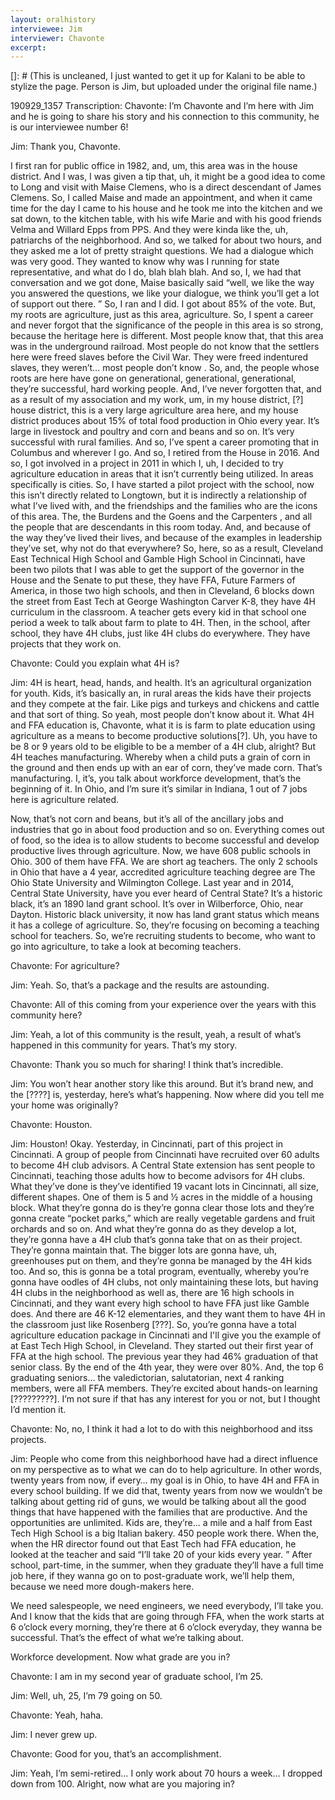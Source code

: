 ```yaml
---
layout: oralhistory
interviewee: Jim
interviewer: Chavonte
excerpt:
---
```


[]: # (This is uncleaned, I just wanted to get it up for Kalani to be able to stylize the page.
 Person is Jim, but uploaded under the original file name.)

190929_1357 Transcription:
Chavonte: I’m Chavonte and I’m here with Jim and he is going to share his story and his
connection to this community, he is our interviewee number 6!

Jim: Thank you, Chavonte.

 I first ran for public office in 1982, and, um, this area was in
the house district.
 And I was, I was given a tip that, uh, it might be a good idea to come to Long
and visit with Maise Clemens, who is a direct descendant of James Clemens.
 So, I called Maise
and made an appointment, and when it came time for the day I came to his house and he took me
into the kitchen and we sat down, to the kitchen table, with his wife Marie and with his good
friends Velma and Willard Epps from PPS.
 And they were kinda like the, uh, patriarchs of the
neighborhood.
 And so, we talked for about two hours, and they asked me a lot of pretty straight
questions.
 We had a dialogue which was very good.
 They wanted to know why was I running for
state representative, and what do I do, blah blah blah.
 And so, I, we had that conversation and we
got done, Maise basically said “well, we like the way you answered the questions, we like your
dialogue, we think you’ll get a lot of support out there.
” So, I ran and I did.
 I got about 85% of
the vote.
 But, my roots are agriculture, just as this area, agriculture.
 So, I spent a career and never
forgot that the significance of the people in this area is so strong, because the heritage here is
different.
 Most people know that, that this area was in the underground railroad.
 Most people do
not know that the settlers here were freed slaves before the Civil War.
 They were freed
indentured slaves, they weren’t… most people don’t know .
 So, and, the people whose roots are
here have gone on generational, generational, generational, they’re successful, hard working
people.
 And, I’ve never forgotten that, and as a result of my association and my work, um, in my
house district, [?] house district, this is a very large agriculture area here, and my house district
produces about 15% of total food production in Ohio every year.
 It’s large in livestock and
poultry and corn and beans and so on.
 It’s very successful with rural families.
 And so, I’ve spent
a career promoting that in Columbus and wherever I go.
 And so, I retired from the House in
2016.
 And so, I got involved in a project in 2011 in which I, uh, I decided to try agriculture
education in areas that it isn’t currently being utilized.
 In areas specifically is cities.
 So, I have
started a pilot project with the school, now this isn’t directly related to Longtown, but it is
indirectly a relationship of what I’ve lived with, and the friendships and the families who are the
icons of this area.
 The, the Burdens and the Goens and the Carpenters , and all the people that
are descendants in this room today.
 And, and because of the way they’ve lived their lives, and
because of the examples in leadership they’ve set, why not do that everywhere? So, here, so as a
result, Cleveland East Technical High School and Gamble High School in Cincinnati, have been
two pilots that I was able to get the support of the governor in the House and the Senate to put
these, they have FFA, Future Farmers of America, in those two high schools, and then in
Cleveland, 6 blocks down the street from East Tech at George Washington Carver K-8, they
have 4H curriculum in the classroom.
 A teacher gets every kid in that school one period a week
to talk about farm to plate to 4H.
 Then, in the school, after school, they have 4H clubs, just like
4H clubs do everywhere.
 They have projects that they work on.

Chavonte: Could you explain what 4H is?

Jim: 4H is heart, head, hands, and health.
 It’s an agricultural organization for youth.
 Kids,
it’s basically an, in rural areas the kids have their projects and they compete at the fair.
 Like pigs
and turkeys and chickens and cattle and that sort of thing.
 So yeah, most people don’t know
about it.
 What 4H and FFA education is, Chavonte, what it is is farm to plate education using
agriculture as a means to become productive solutions[?].
 Uh, you have to be 8 or 9 years old to
be eligible to be a member of a 4H club, alright? But 4H teaches manufacturing.
 Whereby when
a child puts a grain of corn in the ground and then ends up with an ear of corn, they’ve made
corn.
 That’s manufacturing.
 I, it’s, you talk about workforce development, that’s the beginning
of it.
 In Ohio, and I’m sure it’s similar in Indiana, 1 out of 7 jobs here is agriculture related.

Now, that’s not corn and beans, but it’s all of the ancillary jobs and industries that go in about
food production and so on.
 Everything comes out of food, so the idea is to allow students to
become successful and develop productive lives through agriculture.
 Now, we have 608 public
schools in Ohio.
 300 of them have FFA.
 We are short ag teachers.
 The only 2 schools in Ohio
that have a 4 year, accredited agriculture teaching degree are The Ohio State University and
Wilmington College.
 Last year and in 2014, Central State University, have you ever heard of
Central State? It’s a historic black, it’s an 1890 land grant school.
 It’s over in Wilberforce, Ohio,
near Dayton.
 Historic black university, it now has land grant status which means it has a college
of agriculture.
 So, they’re focusing on becoming a teaching school for teachers.
 So, we’re
recruiting students to become, who want to go into agriculture, to take a look at becoming
teachers.

Chavonte: For agriculture?

Jim: Yeah.
 So, that’s a package and the results are astounding.

Chavonte: All of this coming from your experience over the years with this community here?

Jim: Yeah, a lot of this community is the result, yeah, a result of what’s happened in this
community for years.
 That’s my story.

Chavonte: Thank you so much for sharing! I think that’s incredible.

Jim: You won’t hear another story like this around.
 But it’s brand new, and the [????] is,
yesterday, here’s what’s happening.
 Now where did you tell me your home was originally?

Chavonte: Houston.

Jim: Houston! Okay.
 Yesterday, in Cincinnati, part of this project in Cincinnati.
 A group
of people from Cincinnati have recruited over 60 adults to become 4H club advisors.
 A Central
State extension has sent people to Cincinnati, teaching those adults how to become advisors for
4H clubs.
 What they’ve done is they’ve identified 19 vacant lots in Cincinnati, all size, different
shapes.
 One of them is 5 and ½ acres in the middle of a housing block.
 What they’re gonna do is
they’re gonna clear those lots and they’re gonna create “pocket parks,” which are really
vegetable gardens and fruit orchards and so on.
 And what they’re gonna do as they develop a lot,
they’re gonna have a 4H club that’s gonna take that on as their project.
 They’re gonna maintain
that.
 The bigger lots are gonna have, uh, greenhouses put on them, and they’re gonna be
managed by the 4H kids too.
 And so, this is gonna be a total program, eventually, whereby
you’re gonna have oodles of 4H clubs, not only maintaining these lots, but having 4H clubs in
the neighborhood as well as, there are 16 high schools in Cincinnati, and they want every high
school to have FFA just like Gamble does.
 And there are 46 K-12 elementaries, and they want
them to have 4H in the classroom just like Rosenberg [???].
 So, you’re gonna have a total
agriculture education package in Cincinnati and I'll give you the example of at East Tech High
School, in Cleveland.
 They started out their first year of FFA at the high school.
 The previous
year they had 46% graduation of that senior class.
 By the end of the 4th year, they were over
80%.
 And, the top 6 graduating seniors… the valedictorian, salutatorian, next 4 ranking
members, were all FFA members.
 They’re excited about hands-on learning [?????????].
 I’m not
sure if that has any interest for you or not, but I thought I’d mention it.

Chavonte: No, no, I think it had a lot to do with this neighborhood and itss projects.

Jim: People who come from this neighborhood have had a direct influence on my
perspective as to what we can do to help agriculture.
 In other words, twenty years from now, if
every… my goal is in Ohio, to have 4H and FFA in every school building.
 If we did that, twenty
years from now we wouldn’t be talking about getting rid of guns, we would be talking about all
the good things that have happened with the families that are productive.
 And the opportunities
are unlimited.
 Kids are, they’re… a mile and a half from East Tech High School is a big Italian
bakery.
 450 people work there.
 When the, when the HR director found out that East Tech had
FFA education, he looked at the teacher and said “I’ll take 20 of your kids every year.
” After
school, part-time, in the summer, when they graduate they’ll have a full time job here, if they
wanna go on to post-graduate work, we’ll help them, because we need more dough-makers here.

We need salespeople, we need engineers, we need everybody, I’ll take you.
 And I know that the
kids that are going through FFA, when the work starts at 6 o’clock every morning, they’re there
at 6 o’clock everyday, they wanna be successful.
 That’s the effect of what we’re talking about.

Workforce development.
 Now what grade are you in?
 
Chavonte: I am in my second year of graduate school, I’m 25.

Jim: Well, uh, 25, I’m 79 going on 50.

Chavonte: Yeah, haha.

Jim: I never grew up.

Chavonte: Good for you, that’s an accomplishment.

Jim: Yeah, I’m semi-retired… I only work about 70 hours a week… I dropped down from
100.
 Alright, now what are you majoring in?
